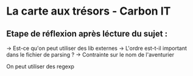 # La carte aux trésors - Carbon IT

Etape de réflexion après lécture du sujet :
- 

-> Est-ce qu'on peut utiliser des lib externes
-> L'ordre est-t-il important dans le fichier de parsing ?
-> Contrainte sur le nom de l'aventurier

On peut utiliser des regexp